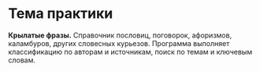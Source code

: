 
# Тема практики

**Крылатые фразы.** Справочник пословиц, поговорок, афоризмов, каламбуров, других словесных курьезов. Программа выполняет классификацию по авторам и источникам, поиск по темам и ключевым словам.
